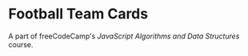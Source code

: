 # Football Team Cards

A part of freeCodeCamp's *JavaScript Algorithms and Data Structures* course. 